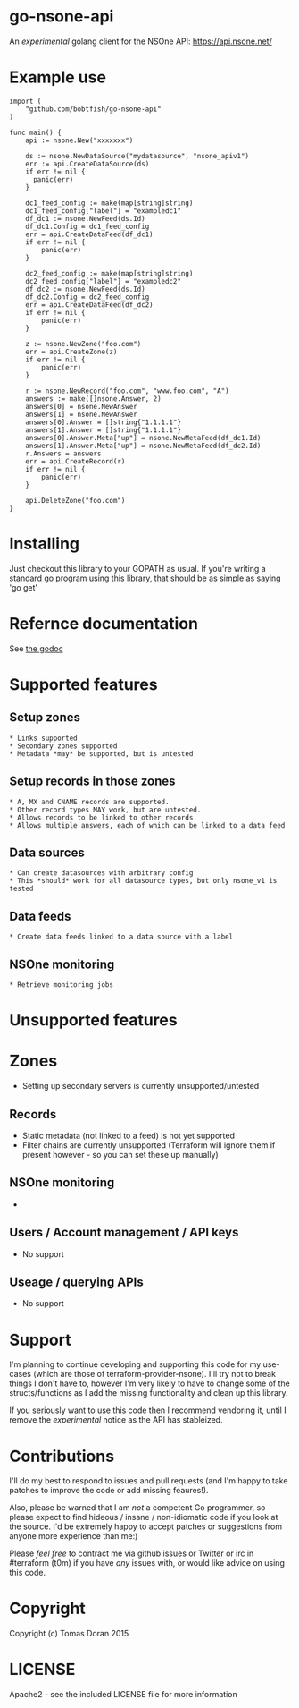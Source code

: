 # go-nsone-api

An *experimental* golang client for the NSOne API: https://api.nsone.net/

# Example use

    import (
        "github.com/bobtfish/go-nsone-api"
    )

    func main() {
        api := nsone.New("xxxxxxx")

        ds := nsone.NewDataSource("mydatasource", "nsone_apiv1")
        err := api.CreateDataSource(ds)
        if err != nil {
          panic(err)
        }

        dc1_feed_config := make(map[string]string)
        dc1_feed_config["label"] = "exampledc1"
        df_dc1 := nsone.NewFeed(ds.Id)
        df_dc1.Config = dc1_feed_config
        err = api.CreateDataFeed(df_dc1)
        if err != nil {
            panic(err)
        }

        dc2_feed_config := make(map[string]string)
        dc2_feed_config["label"] = "exampledc2"
        df_dc2 := nsone.NewFeed(ds.Id)
        df_dc2.Config = dc2_feed_config
        err = api.CreateDataFeed(df_dc2)
        if err != nil {
            panic(err)
        }

        z := nsone.NewZone("foo.com")
        err = api.CreateZone(z)
        if err != nil {
            panic(err)
        }

        r := nsone.NewRecord("foo.com", "www.foo.com", "A")
        answers := make([]nsone.Answer, 2)
        answers[0] = nsone.NewAnswer
        answers[1] = nsone.NewAnswer
        answers[0].Answer = []string{"1.1.1.1"}
        answers[1].Answer = []string{"1.1.1.1"}
        answers[0].Answer.Meta["up"] = nsone.NewMetaFeed(df_dc1.Id)
        answers[1].Answer.Meta["up"] = nsone.NewMetaFeed(df_dc2.Id)
        r.Answers = answers
        err = api.CreateRecord(r)
        if err != nil {
            panic(err)
        }

        api.DeleteZone("foo.com")
    }

# Installing

Just checkout this library to your GOPATH as usual. If you're writing a standard go program
using this library, that should be as simple as saying 'go get'

# Refernce documentation

See [the godoc](http://www.godoc.org/github.com/bobtfish/go-nsone-api)

# Supported features

## Setup zones
    * Links supported
    * Secondary zones supported
    * Metadata *may* be supported, but is untested

## Setup records in those zones
    * A, MX and CNAME records are supported.
    * Other record types MAY work, but are untested.
    * Allows records to be linked to other records
    * Allows multiple answers, each of which can be linked to a data feed

## Data sources
    * Can create datasources with arbitrary config
    * This *should* work for all datasource types, but only nsone_v1 is tested

## Data feeds
    * Create data feeds linked to a data source with a label

## NSOne monitoring
    * Retrieve monitoring jobs

# Unsupported features

# Zones
  * Setting up secondary servers is currently unsupported/untested

## Records
  * Static metadata (not linked to a feed) is not yet supported
  * Filter chains are currently unsupported (Terraform will ignore them if present however - so you can set these up manually)

## NSOne monitoring
  *

## Users / Account management / API keys
  * No support

## Useage / querying APIs
  * No support

# Support

I'm planning to continue developing and supporting this code for my use-cases (which
are those of terraform-provider-nsone). I'll try not to break things I don't have to,
however I'm very likely to have to change some of the structs/functions as I add
the missing functionality and clean up this library.

If you seriously want to use this code then I recommend vendoring it, until I remove the
*experimental* notice as the API has stableized.

# Contributions

I'll do my best to respond to issues and pull requests (and I'm happy to take
patches to improve the code or add missing feaures!).

Also, please be warned that I am *not* a competent Go programmer, so please expect
to find hideous / insane / non-idiomatic code if you look at the source. I'd be
extremely happy to accept patches or suggestions from anyone more experience than me:)

Please *feel free* to contract me via github issues or Twitter or irc in #terraform (t0m)
if you have *any* issues with, or would like advice on using this code.

# Copyright

Copyright (c) Tomas Doran 2015

# LICENSE

Apache2 - see the included LICENSE file for more information
